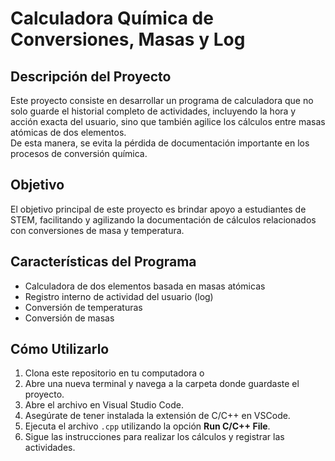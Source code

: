 # Calculadora Química de Conversiones, Masas y Log

## Descripción del Proyecto

Este proyecto consiste en desarrollar un programa de calculadora que no solo guarde el historial completo de actividades, incluyendo la hora y acción exacta del usuario, sino que también agilice los cálculos entre masas atómicas de dos elementos.  
De esta manera, se evita la pérdida de documentación importante en los procesos de conversión química.

## Objetivo

El objetivo principal de este proyecto es brindar apoyo a estudiantes de STEM, facilitando y agilizando la documentación de cálculos relacionados con conversiones de masa y temperatura.

## Características del Programa

- Calculadora de dos elementos basada en masas atómicas
- Registro interno de actividad del usuario (log)
- Conversión de temperaturas
- Conversión de masas

## Cómo Utilizarlo

1. Clona este repositorio en tu computadora o 
2. Abre una nueva terminal y navega a la carpeta donde guardaste el proyecto.
3. Abre el archivo en Visual Studio Code.
4. Asegúrate de tener instalada la extensión de C/C++ en VSCode.
5. Ejecuta el archivo `.cpp` utilizando la opción **Run C/C++ File**.
6. Sigue las instrucciones para realizar los cálculos y registrar las actividades.
